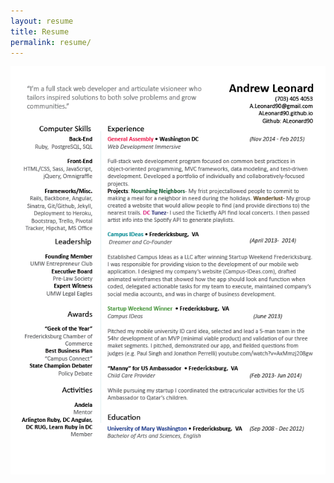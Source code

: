 ```yaml
---
layout: resume
title: Resume
permalink: resume/
---
```


<div id="resume-img">
	<a href="../assets/images/resume.png" target="_blank">
		<img src="/assets/images/resume.png" alt="resume" />
	</a>
</div>